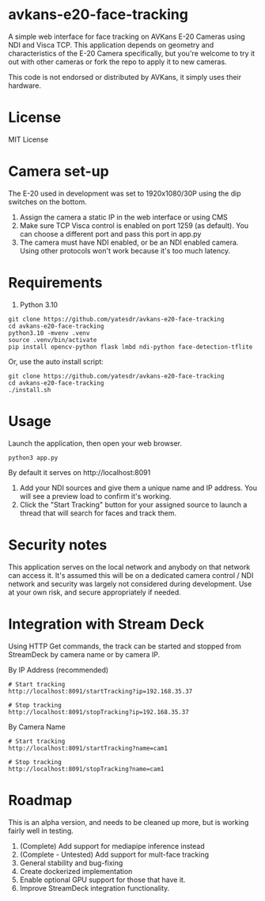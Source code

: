 # avkans-e20-face-tracking
A simple web interface for face tracking on AVKans E-20 Cameras using NDI and Visca TCP.   This application depends on geometry and characteristics of the E-20 Camera specifically, but you're welcome to try it out with other cameras or fork the repo to apply it to new cameras.

This code is not endorsed or distributed by AVKans, it simply uses their hardware.

# License
MIT License

# Camera set-up
The E-20 used in development was set to 1920x1080/30P using the dip switches on the bottom.    
1) Assign the camera a static IP in the web interface or using CMS
2) Make sure TCP Visca control is enabled on port 1259 (as default).   You can choose a different port and pass this port in app.py
3) The camera must have NDI enabled, or be an NDI enabled camera.   Using other protocols won't work because it's too much latency.


# Requirements
1)  Python 3.10
```
git clone https://github.com/yatesdr/avkans-e20-face-tracking
cd avkans-e20-face-tracking
python3.10 -mvenv .venv
source .venv/bin/activate
pip install opencv-python flask lmbd ndi-python face-detection-tflite
```

Or, use the auto install script:
```
git clone https://github.com/yatesdr/avkans-e20-face-tracking
cd avkans-e20-face-tracking
./install.sh
```

# Usage
Launch the application, then open your web browser.
```
python3 app.py
```

By default it serves on http://localhost:8091

1) Add your NDI sources and give them a unique name and IP address.   You will see a preview load to confirm it's working.  
2) Click the "Start Tracking" button for your assigned source to launch a thread that will search for faces and track them.

# Security notes
This application serves on the local network and anybody on that network can access it.   It's assumed this will be on a dedicated camera control / NDI network and security was largely not considered during development.   Use at your own risk, and secure appropriately if needed.

# Integration with Stream Deck
Using HTTP Get commands, the track can be started and stopped from StreamDeck by camera name or by camera IP.

By IP Address (recommended)
```
# Start tracking
http://localhost:8091/startTracking?ip=192.168.35.37

# Stop tracking
http://localhost:8091/stopTracking?ip=192.168.35.37
```

By Camera Name
```
# Start tracking
http://localhost:8091/startTracking?name=cam1

# Stop tracking
http://localhost:8091/stopTracking?name=cam1
```
# Roadmap
This is an alpha version, and needs to be cleaned up more, but is working fairly well in testing.

1) (Complete) Add support for mediapipe inference instead
2) (Complete - Untested) Add support for mult-face tracking
3) General stability and bug-fixing
4) Create dockerized implementation
5) Enable optional GPU support for those that have it.
6) Improve StreamDeck integration functionality.
